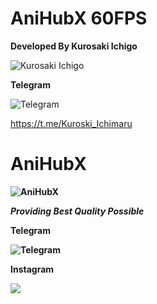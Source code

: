 # <b> AniHubX 60FPS </b>

**Developed By Kurosaki Ichigo**

![Kurosaki Ichigo](https://media.giphy.com/media/tDjFumobCMUj6/giphy.gif?cid=ecf05e47sta3cbqw9qxf2gtgsnsiijwoev9h8qiek90g3m3t&rid=giphy.gif&ct=g)




**Telegram**
  
 
![Telegram](https://telegra.ph/file/17f80dd5c1afe5b7bc627.png)


 https://t.me/Kuroski_Ichimaru

# <b>AniHubX<b>
![AniHubX](https://telegra.ph/file/3e7dc05a6135da668f0a6.png)
  
*Providing Best Quality Possible*
  
  
  

**Telegram**
  
 
![Telegram](https://telegra.ph/file/17f80dd5c1afe5b7bc627.png)
  

**Instagram**
  <P><a href="https://instagram.com/anihubx?igshid=e3iknhbqkhp2"><img src="https://telegra.ph/file/84cb4686fdbdeee3f0588.png"/></a></P> 
 

  
  

